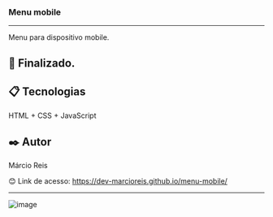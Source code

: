 ### Menu mobile

---

Menu para dispositivo mobile.

## 🚀 Finalizado.

## 📋 Tecnologias
HTML + CSS + JavaScript

## ✒️ Autor
Márcio Reis

😊 Link de acesso: https://dev-marcioreis.github.io/menu-mobile/

---
![image](https://user-images.githubusercontent.com/122680054/212901636-352eed42-5c53-47a1-8453-12b98ef85fd3.png)
